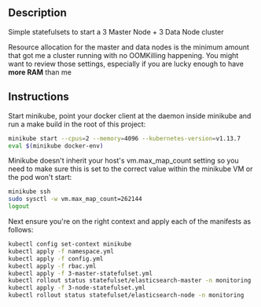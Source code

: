 ## Description

Simple statefulsets to start a 3 Master Node + 3 Data Node cluster 

Resource allocation for the master and data nodes is the minimum amount that got me a cluster running with no OOMKilling happening.
You might want to review those settings, especially if you are lucky enough to have **more RAM** than me

## Instructions

Start minikube, point your docker client at the daemon inside minikube and run a make build in the root of this project:

```bash
minikube start --cpus=2 --memory=4096 --kubernetes-version=v1.13.7
eval $(minikube docker-env)
```

Minikube doesn't inherit your host's vm.max_map_count setting so you need to make sure this is set to the correct value within the minikube VM or the pod won't start:

```bash
minikube ssh
sudo sysctl -w vm.max_map_count=262144
logout
```

Next ensure you're on the right context and apply each of the manifests as follows:

```bash
kubectl config set-context minikube
kubectl apply -f namespace.yml
kubectl apply -f config.yml
kubectl apply -f rbac.yml
kubectl apply -f 3-master-statefulset.yml
kubectl rollout status statefulset/elasticsearch-master -n monitoring
kubectl apply -f 3-node-statefulset.yml
kubectl rollout status statefulset/elasticsearch-node -n monitoring
```
